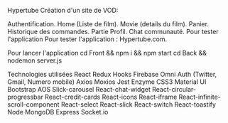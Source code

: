 Hypertube
Création d'un site de VOD:

Authentification.
Home (Liste de film).
Movie (details du film).
Panier.
Historique des commandes.
Partie Profil.
Chat communauté.
Pour tester l'application
Pour tester l'application : Hypertube.com.

Pour lancer l'application
cd Front && npm i && npm start
cd Back && nodemon server.js

Technologies utilisées
React
Redux
Hooks
Firebase
Omni Auth (Twitter, Gmail, Numero mobile)
Axios
Moxios
Jest
Enzyme
CSS3
Material UI
Bootstrap
AOS
Slick-carousel
React-chat-widget
React-circular-progressbar
React-credit-cards
React-icons
React-iframe
React-infinite-scroll-component
React-select
React-slick
React-switch
React-toastify
Node
MongoDB
Express
Socket.io

